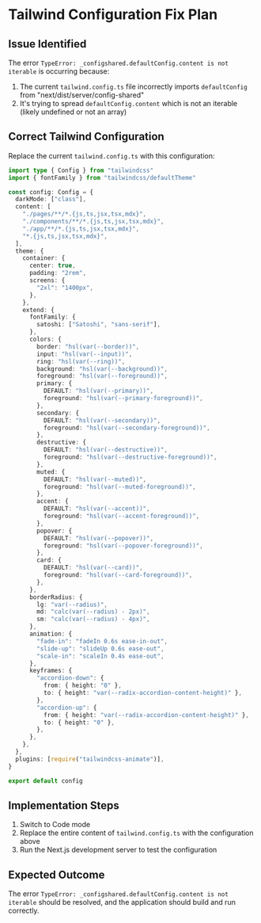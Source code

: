 # Tailwind Configuration Fix Plan

## Issue Identified
The error `TypeError: _configshared.defaultConfig.content is not iterable` is occurring because:

1. The current `tailwind.config.ts` file incorrectly imports `defaultConfig` from "next/dist/server/config-shared"
2. It's trying to spread `defaultConfig.content` which is not an iterable (likely undefined or not an array)

## Correct Tailwind Configuration

Replace the current `tailwind.config.ts` with this configuration:

```typescript
import type { Config } from "tailwindcss"
import { fontFamily } from "tailwindcss/defaultTheme"

const config: Config = {
  darkMode: ["class"],
  content: [
    "./pages/**/*.{js,ts,jsx,tsx,mdx}",
    "./components/**/*.{js,ts,jsx,tsx,mdx}",
    "./app/**/*.{js,ts,jsx,tsx,mdx}",
    "*.{js,ts,jsx,tsx,mdx}",
  ],
  theme: {
    container: {
      center: true,
      padding: "2rem",
      screens: {
        "2xl": "1400px",
      },
    },
    extend: {
      fontFamily: {
        satoshi: ["Satoshi", "sans-serif"],
      },
      colors: {
        border: "hsl(var(--border))",
        input: "hsl(var(--input))",
        ring: "hsl(var(--ring))",
        background: "hsl(var(--background))",
        foreground: "hsl(var(--foreground))",
        primary: {
          DEFAULT: "hsl(var(--primary))",
          foreground: "hsl(var(--primary-foreground))",
        },
        secondary: {
          DEFAULT: "hsl(var(--secondary))",
          foreground: "hsl(var(--secondary-foreground))",
        },
        destructive: {
          DEFAULT: "hsl(var(--destructive))",
          foreground: "hsl(var(--destructive-foreground))",
        },
        muted: {
          DEFAULT: "hsl(var(--muted))",
          foreground: "hsl(var(--muted-foreground))",
        },
        accent: {
          DEFAULT: "hsl(var(--accent))",
          foreground: "hsl(var(--accent-foreground))",
        },
        popover: {
          DEFAULT: "hsl(var(--popover))",
          foreground: "hsl(var(--popover-foreground))",
        },
        card: {
          DEFAULT: "hsl(var(--card))",
          foreground: "hsl(var(--card-foreground))",
        },
      },
      borderRadius: {
        lg: "var(--radius)",
        md: "calc(var(--radius) - 2px)",
        sm: "calc(var(--radius) - 4px)",
      },
      animation: {
        "fade-in": "fadeIn 0.6s ease-in-out",
        "slide-up": "slideUp 0.6s ease-out",
        "scale-in": "scaleIn 0.4s ease-out",
      },
      keyframes: {
        "accordion-down": {
          from: { height: "0" },
          to: { height: "var(--radix-accordion-content-height)" },
        },
        "accordion-up": {
          from: { height: "var(--radix-accordion-content-height)" },
          to: { height: "0" },
        },
      },
    },
  },
  plugins: [require("tailwindcss-animate")],
}

export default config
```

## Implementation Steps

1. Switch to Code mode
2. Replace the entire content of `tailwind.config.ts` with the configuration above
3. Run the Next.js development server to test the configuration

## Expected Outcome

The error `TypeError: _configshared.defaultConfig.content is not iterable` should be resolved, and the application should build and run correctly.